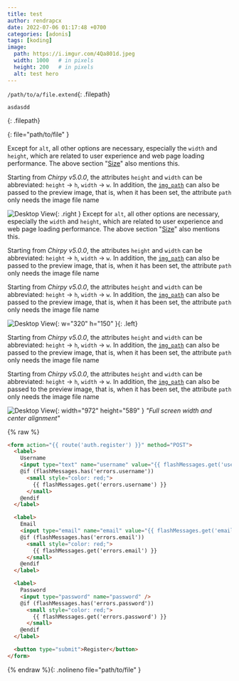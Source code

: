 ```yaml
---
title: test
author: rendrapcx
date: 2022-07-06 01:17:48 +0700
categories: [adonis]
tags: [koding]
image:
  path: https://i.imgur.com/4Qa801d.jpeg
  width: 1000   # in pixels
  height: 200   # in pixels
  alt: test hero
---
```


`/path/to/a/file.extend`{: .filepath}




```
asdasdd
```
{: .filepath}


{: file="path/to/file" }

Except for `alt`, all other options are necessary, especially the `width` and `height`, which are related to user experience and web page loading performance. The above section "[Size](#size)" also mentions this.

Starting from _Chirpy v5.0.0_, the attributes `height` and `width` can be abbreviated: `height` → `h`, `width` → `w`. In addition, the [`img_path`](#image-path) can also be passed to the preview image, that is, when it has been set, the  attribute `path` only needs the image file name

![Desktop View](https://i.imgur.com/h4wk6WW.png){: .right }
Except for `alt`, all other options are necessary, especially the `width` and `height`, which are related to user experience and web page loading performance. The above section "[Size](#size)" also mentions this.

Starting from _Chirpy v5.0.0_, the attributes `height` and `width` can be abbreviated: `height` → `h`, `width` → `w`. In addition, the [`img_path`](#image-path) can also be passed to the preview image, that is, when it has been set, the  attribute `path` only needs the image file name

Starting from _Chirpy v5.0.0_, the attributes `height` and `width` can be abbreviated: `height` → `h`, `width` → `w`. In addition, the [`img_path`](#image-path) can also be passed to the preview image, that is, when it has been set, the  attribute `path` only needs the image file name

![Desktop View](https://i.imgur.com/4Qa801d.jpeg){: w="320" h="150" }{: .left}

Starting from _Chirpy v5.0.0_, the attributes `height` and `width` can be abbreviated: `height` → `h`, `width` → `w`. In addition, the [`img_path`](#image-path) can also be passed to the preview image, that is, when it has been set, the  attribute `path` only needs the image file name

Starting from _Chirpy v5.0.0_, the attributes `height` and `width` can be abbreviated: `height` → `h`, `width` → `w`. In addition, the [`img_path`](#image-path) can also be passed to the preview image, that is, when it has been set, the  attribute `path` only needs the image file name


![Desktop View](https://i.imgur.com/4Qa801d.jpeg){: width="972" height="589" }
_"Full screen width and center alignment"_


{% raw %}
```html
<form action="{{ route('auth.register') }}" method="POST">
  <label>
    Username
    <input type="text" name="username" value="{{ flashMessages.get('username') ?? '' }}" />
    @if (flashMessages.has('errors.username'))
      <small style="color: red;">
        {{ flashMessages.get('errors.username') }}
      </small>
    @endif
  </label>

  <label>
    Email
    <input type="email" name="email" value="{{ flashMessages.get('email') ?? '' }}" />
    @if (flashMessages.has('errors.email'))
      <small style="color: red;">
        {{ flashMessages.get('errors.email') }}
      </small>
    @endif
  </label>

  <label>
    Password
    <input type="password" name="password" />
    @if (flashMessages.has('errors.password'))
      <small style="color: red;">
        {{ flashMessages.get('errors.password') }}
      </small>
    @endif
  </label>

  <button type="submit">Register</button>
</form>
```
{% endraw %}{: .nolineno file="path/to/file" }

